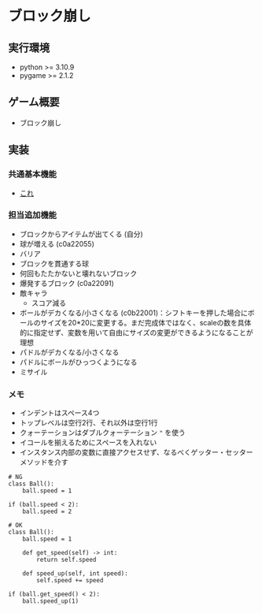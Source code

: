 # ブロック崩し

## 実行環境
- python >= 3.10.9
- pygame >= 2.1.2

## ゲーム概要
- ブロック崩し

## 実装
### 共通基本機能
- [これ](https://algorithm.joho.info/programming/python/pygame-blockout/)

### 担当追加機能
- ブロックからアイテムが出てくる (自分)
- 球が増える (c0a22055)
- バリア
- ブロックを貫通する球
- 何回もたたかないと壊れないブロック
- 爆発するブロック (c0a22091)
- 敵キャラ
    - スコア減る
- ボールがデカくなる/小さくなる (c0b22001)：シフトキーを押した場合にボールのサイズを20*20に変更する。まだ完成体ではなく、scaleの数を具体的に指定せず、変数を用いて自由にサイズの変更ができるようになることが理想
- パドルがデカくなる/小さくなる
- パドルにボールがひっつくようになる
- ミサイル

### メモ
- インデントはスペース4つ
- トップレベルは空行2行、それ以外は空行1行
- クォーテーションはダブルクォーテーション `"` を使う
- イコールを揃えるためにスペースを入れない
- インスタンス内部の変数に直接アクセスせず、なるべくゲッター・セッターメソッドを介す
```
# NG
class Ball():
    ball.speed = 1

if (ball.speed < 2):
    ball.speed = 2

# OK
class Ball():
    ball.speed = 1

    def get_speed(self) -> int:
        return self.speed

    def speed_up(self, int speed):
        self.speed += speed

if (ball.get_speed() < 2):
    ball.speed_up(1)
```

